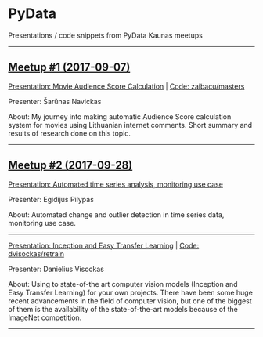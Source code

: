 # PyData
Presentations / code snippets from PyData Kaunas meetups

---
## [Meetup #1 (2017-09-07)](2017-09-07/)

[Presentation: Movie Audience Score Calculation](2017-09-07/MovieAudienceScore.pdf) | [Code: zaibacu/masters](https://github.com/zaibacu/masters)

Presenter: Šarūnas Navickas

About: My journey into making automatic Audience Score calculation system for movies using Lithuanian internet comments. Short summary and results of research done on this topic.

---

## [Meetup #2 (2017-09-28)](2017-09-28/)

[Presentation: Automated time series analysis, monitoring use case](2017-09-28/change_detection.pdf)

Presenter: Egidijus Pilypas

About: Automated change and outlier detection in time series data, monitoring use case.

---

[Presentation: Inception and Easy Transfer Learning](2017-09-28/transfer_learning.pdf) | [Code: dvisockas/retrain](https://github.com/dvisockas/retrain)



Presenter: Danielius Visockas

About: Using to state-of-the art computer vision models (Inception and Easy Transfer Learning) for your own projects. There have been some huge recent advancements in the field of computer vision, but one of the biggest of them is the availability of the state-of-the-art models because of the ImageNet competition.

---
